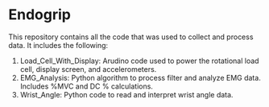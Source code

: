 # Endogrip
This repository contains all the code that was used to collect and process data. It includes the following: 
1. Load_Cell_With_Display: Arudino code used to power the rotational load cell, display screen, and accelerometers.
2. EMG_Analysis: Python algorithm to process filter and analyze EMG data. Includes %MVC and DC % calculations.
3. Wrist_Angle: Python code to read and interpret wrist angle data.
